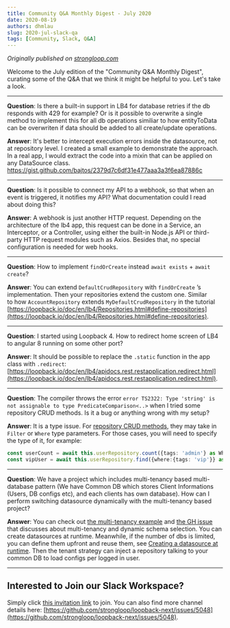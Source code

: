 ```yaml
---
title: Community Q&A Monthly Digest - July 2020
date: 2020-08-19
authors: dhmlau
slug: 2020-jul-slack-qa
tags: [Community, Slack, Q&A]
---
```

_Originally published on [strongloop.com](https://strongloop.com)_


Welcome to the July edition of the "Community Q&A Monthly Digest", curating some of the Q&A that we think it might be helpful to you. Let's take a look.

<!--truncate-->

--- 
**Question**: Is there a built-in support in LB4 for database retries if the db responds with 429 for example? Or is it possible to overwrite a single method to implement this for all db operations similiar to how entityToData can be overwriten if data should be added to all create/update operations.

**Answer**: It's better to intercept execution errors inside the datasource, not at repository level. I created a small example to demonstrate the approach. In a real app, I would extract the code into a mixin that can be applied on any DataSource class.
https://gist.github.com/bajtos/2379d7c6df31e477aaa3a3f6ea87886c

--- 

**Question**: Is it possible to connect my API to a webhook, so that when an event is triggered, it notifies my API? What documentation could I read about doing this?

**Answer**: A webhook is just another HTTP request. Depending on the architecture of the lb4 app, this request can be done in a Service, an Interceptor, or a Controller, using either the built-in Node.js API or third-party HTTP request modules such as Axios.
Besides that, no special configuration is needed for web hooks. 

---

**Question**: How to implement `findOrCreate` instead `await exists` + `await create`?

**Answer**: You can extend `DefaultCrudRepository` with `findOrCreate` ’s implementation.
Then your repositories extend the custom one. Similar to how `AccountRepository` extends `MyDefaultCrudRepository` in the tutorial [https://loopback.io/doc/en/lb4/Repositories.html#define-repositories](https://loopback.io/doc/en/lb4/Repositories.html#define-repositories).

---

**Question**: I started using Loopback 4. How to redirect home screen of LB4 to angular 8 running on some other port?

**Answer**: It should be possible to replace the `.static` function in the app class with `.redirect`: [https://loopback.io/doc/en/lb4/apidocs.rest.restapplication.redirect.html](https://loopback.io/doc/en/lb4/apidocs.rest.restapplication.redirect.html).

---

**Question**: The compiler throws the error `error TS2322: Type 'string' is not assignable to type PredicateComparison<..>` when I tried some repository CRUD methods. Is it a bug or anything wrong with my setup?

**Answer**: It is a type issue. For [repository CRUD methods](https://loopback.io/doc/en/lb4/apidocs.repository.defaultcrudrepository.html#methods), they may take in `Filter` or `Where` type parameters. For those cases, you will need to specify the type of it, for example:

```ts
const userCount = await this.userRepository.count({tags: 'admin'} as Where<User>);
const vipUser = await this.userRepository.find({where:{tags: 'vip'}} as Filter<User>);
```

---

**Question**: We have a project which includes multi-tenancy based multi-database pattern (We have Common DB which stores Client Informations (Users, DB configs etc), and each clients has own database). How can I perform switching datasource dynamically with the multi-tenancy based project?

**Answer**: You can check out [the multi-tenancy example](https://github.com/strongloop/loopback-next/tree/master/examples/multi-tenancy) and [the GH issue](https://github.com/strongloop/loopback-next/issues/5056) that discusses about multi-tenancy and dynamic schema selection. You can create datasources at runtime. Meanwhile, if the number of dbs is limited, you can define them upfront and reuse them, see [Creating a datasource at runtime](https://loopback.io/doc/en/lb4/DataSources.html#creating-a-datasource-at-runtime). Then the tenant strategy can inject a repository talking to your common DB to load configs per logged in user.

---

## Interested to Join our Slack Workspace?
Simply click [this invitation link](https://join.slack.com/t/loopbackio/shared_invite/zt-8lbow73r-SKAKz61Vdao~_rGf91pcsw) to join. You can also find more channel details here: [https://github.com/strongloop/loopback-next/issues/5048](https://github.com/strongloop/loopback-next/issues/5048).
